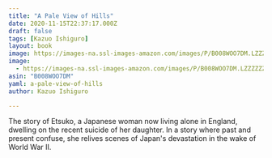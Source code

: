 ```yaml
---
title: "A Pale View of Hills"
date: 2020-11-15T22:37:17.000Z
draft: false
tags: [Kazuo Ishiguro]
layout: book
image: https://images-na.ssl-images-amazon.com/images/P/B008WOO7DM.LZZZZZZZ.jpg
image: 
  - https://images-na.ssl-images-amazon.com/images/P/B008WOO7DM.LZZZZZZZ.jpg
asin: "B008WOO7DM"
yaml: a-pale-view-of-hills
author: Kazuo Ishiguro

---
```


The story of Etsuko, a Japanese woman now living alone in England, dwelling on the recent suicide of her daughter. In a story where past and present confuse, she relives scenes of Japan's devastation in the wake of World War II.